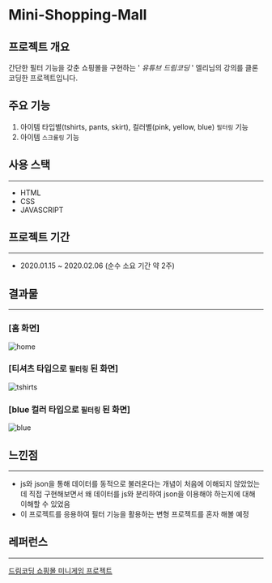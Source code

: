 # Mini-Shopping-Mall

## 프로젝트 개요

간단한 필터 기능을 갖춘 쇼핑몰을 구현하는
' _유튜브 드림코딩_ ' 엘리님의 강의를 클론코딩한 프로젝트입니다.



## 주요 기능

1. 아이템 타입별(tshirts, pants, skirt), 컬러별(pink, yellow, blue) `필터링` 기능
2. 아이템 `스크롤링` 기능



## 사용 스택

---

- HTML
- CSS
- JAVASCRIPT

## 프로젝트 기간

---

- 2020.01.15 ~ 2020.02.06 (순수 소요 기간 약 2주)

## 결과물

---

### [홈 화면]

![home](file:///Users/mac/Desktop/home.png)

### [티셔츠 타입으로 `필터링` 된 화면]

![tshirts](file:///Users/mac/Desktop/tshirts.png)

### [blue 컬러 타입으로 `필터링` 된 화면]

![blue](file:///Users/mac/Desktop/blue.png)

## 느낀점

---

- js와 json을 통해 데이터를 동적으로 불러온다는 개념이 처음에 이해되지 않았었는데 직접 구현해보면서 왜 데이터를 js와 분리하여 json을 이용해야 하는지에 대해 이해할 수 있었음
- 이 프로젝트를 응용하여 필터 기능을 활용하는 변형 프로젝트를 혼자 해볼 예정

## 레퍼런스

---

[드림코딩 쇼핑몰 미니게임 프로젝트](https://academy.dream-coding.com/courses/mini-shopping)
